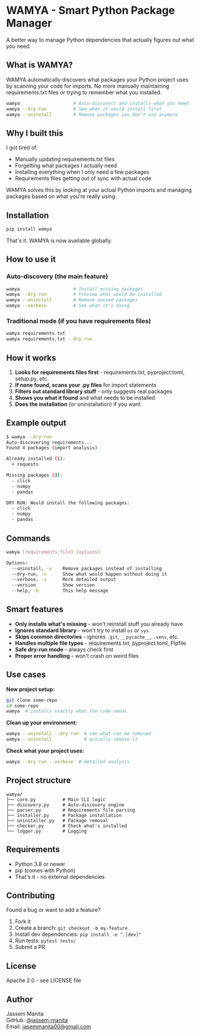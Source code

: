 # WAMYA - Smart Python Package Manager

A better way to manage Python dependencies that actually figures out what you need.

## What is WAMYA?

WAMYA automatically discovers what packages your Python project uses by scanning your code for imports. No more manually maintaining requirements.txt files or trying to remember what you installed.

```bash
wamya                    # Auto-discovers and installs what you need
wamya --dry-run          # See what it would install first
wamya --uninstall        # Remove packages you don't use anymore
```

## Why I built this

I got tired of:
- Manually updating requirements.txt files
- Forgetting what packages I actually need
- Installing everything when I only need a few packages
- Requirements files getting out of sync with actual code

WAMYA solves this by looking at your actual Python imports and managing packages based on what you're really using.

## Installation

```bash
pip install wamya
```

That's it. WAMYA is now available globally.

## How to use it

### Auto-discovery (the main feature)
```bash
wamya                    # Install missing packages
wamya --dry-run          # Preview what would be installed
wamya --uninstall        # Remove unused packages
wamya --verbose          # See what it's doing
```

### Traditional mode (if you have requirements files)
```bash
wamya requirements.txt
wamya requirements.txt --dry-run
```

## How it works

1. **Looks for requirements files first** - requirements.txt, pyproject.toml, setup.py, etc.
2. **If none found, scans your .py files** for import statements
3. **Filters out standard library stuff** - only suggests real packages
4. **Shows you what it found** and what needs to be installed
5. **Does the installation** (or uninstallation) if you want

## Example output

```bash
$ wamya --dry-run
Auto-discovering requirements...
Found 4 packages (import analysis)

Already installed (1):
  + requests

Missing packages (3):
  - click
  - numpy  
  - pandas

DRY RUN: Would install the following packages:
  - click
  - numpy
  - pandas
```

## Commands

```bash
wamya [requirements_file] [options]

Options:
  --uninstall, -u    Remove packages instead of installing
  --dry-run, -n      Show what would happen without doing it
  --verbose, -v      More detailed output
  --version          Show version
  --help, -h         This help message
```

## Smart features

- **Only installs what's missing** - won't reinstall stuff you already have
- **Ignores standard library** - won't try to install `os` or `sys`
- **Skips common directories** - ignores `.git`, `__pycache__`, `.venv`, etc.
- **Handles multiple file types** - requirements.txt, pyproject.toml, Pipfile
- **Safe dry-run mode** - always check first
- **Proper error handling** - won't crash on weird files

## Use cases

**New project setup:**
```bash
git clone some-repo
cd some-repo
wamya  # installs exactly what the code needs
```

**Clean up your environment:**
```bash
wamya --uninstall --dry-run  # see what can be removed
wamya --uninstall            # actually remove it
```

**Check what your project uses:**
```bash
wamya --dry-run --verbose  # detailed analysis
```

## Project structure

```text
wamya/
├── core.py          # Main CLI logic
├── discovery.py     # Auto-discovery engine  
├── parser.py        # Requirements file parsing
├── installer.py     # Package installation
├── uninstaller.py   # Package removal
├── checker.py       # Check what's installed
└── logger.py        # Logging
```

## Requirements

- Python 3.8 or newer
- pip (comes with Python)
- That's it - no external dependencies

## Contributing

Found a bug or want to add a feature? 

1. Fork it
2. Create a branch: `git checkout -b my-feature`
3. Install dev dependencies: `pip install -e ".[dev]"`
4. Run tests: `pytest tests/`
5. Submit a PR

## License

Apache 2.0 - see LICENSE file

## Author

Jassem Manita  
GitHub: [@jassem-manita](https://github.com/jassem-manita)  
Email: [jasemmanita00@gmail.com](mailto:jasemmanita00@gmail.com)